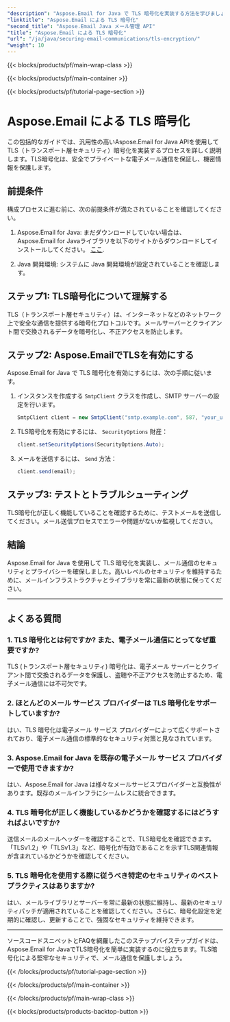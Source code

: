 ```yaml
---
"description": "Aspose.Email for Java で TLS 暗号化を実装する方法を学びましょう。ソースコードと FAQ を含むステップバイステップガイドに従って、安全なメール通信を実現しましょう。"
"linktitle": "Aspose.Email による TLS 暗号化"
"second_title": "Aspose.Email Java メール管理 API"
"title": "Aspose.Email による TLS 暗号化"
"url": "/ja/java/securing-email-communications/tls-encryption/"
"weight": 10
---
```


{{< blocks/products/pf/main-wrap-class >}}

{{< blocks/products/pf/main-container >}}

{{< blocks/products/pf/tutorial-page-section >}}

# Aspose.Email による TLS 暗号化


この包括的なガイドでは、汎用性の高いAspose.Email for Java APIを使用してTLS（トランスポート層セキュリティ）暗号化を実装するプロセスを詳しく説明します。TLS暗号化は、安全でプライベートな電子メール通信を保証し、機密情報を保護します。

## 前提条件

構成プロセスに進む前に、次の前提条件が満たされていることを確認してください。

1. Aspose.Email for Java: まだダウンロードしていない場合は、Aspose.Email for Javaライブラリを以下のサイトからダウンロードしてインストールしてください。 [ここ](https://releases。aspose.com/email/java/).

2. Java 開発環境: システムに Java 開発環境が設定されていることを確認します。

## ステップ1: TLS暗号化について理解する

TLS（トランスポート層セキュリティ）は、インターネットなどのネットワーク上で安全な通信を提供する暗号化プロトコルです。メールサーバーとクライアント間で交換されるデータを暗号化し、不正アクセスを防止します。

## ステップ2: Aspose.EmailでTLSを有効にする

Aspose.Email for Java で TLS 暗号化を有効にするには、次の手順に従います。

1. インスタンスを作成する `SmtpClient` クラスを作成し、SMTP サーバーの設定を行います。

   ```java
   SmtpClient client = new SmtpClient("smtp.example.com", 587, "your_username", "your_password");
   ```

2. TLS暗号化を有効にするには、 `SecurityOptions` 財産：

   ```java
   client.setSecurityOptions(SecurityOptions.Auto);
   ```

3. メールを送信するには、 `Send` 方法：

   ```java
   client.send(email);
   ```

## ステップ3: テストとトラブルシューティング

TLS暗号化が正しく機能していることを確認するために、テストメールを送信してください。メール送信プロセスでエラーや問題がないか監視してください。

## 結論

Aspose.Email for Java を使用して TLS 暗号化を実装し、メール通信のセキュリティとプライバシーを確保しました。高いレベルのセキュリティを維持するために、メールインフラストラクチャとライブラリを常に最新の状態に保ってください。

---

## よくある質問

### 1. TLS 暗号化とは何ですか? また、電子メール通信にとってなぜ重要ですか?

TLS (トランスポート層セキュリティ) 暗号化は、電子メール サーバーとクライアント間で交換されるデータを保護し、盗聴や不正アクセスを防止するため、電子メール通信には不可欠です。

### 2. ほとんどのメール サービス プロバイダーは TLS 暗号化をサポートしていますか?

はい、TLS 暗号化は電子メール サービス プロバイダーによって広くサポートされており、電子メール通信の標準的なセキュリティ対策と見なされています。

### 3. Aspose.Email for Java を既存の電子メール サービス プロバイダーで使用できますか?

はい、Aspose.Email for Java は様々なメールサービスプロバイダーと互換性があります。既存のメールインフラにシームレスに統合できます。

### 4. TLS 暗号化が正しく機能しているかどうかを確認するにはどうすればよいですか?

送信メールのメールヘッダーを確認することで、TLS暗号化を確認できます。「TLSv1.2」や「TLSv1.3」など、暗号化が有効であることを示すTLS関連情報が含まれているかどうかを確認してください。

### 5. TLS 暗号化を使用する際に従うべき特定のセキュリティのベストプラクティスはありますか?

はい、メールライブラリとサーバーを常に最新の状態に維持し、最新のセキュリティパッチが適用されていることを確認してください。さらに、暗号化設定を定期的に確認し、更新することで、強固なセキュリティを維持できます。

---

ソースコードスニペットとFAQを網羅したこのステップバイステップガイドは、Aspose.Email for JavaでTLS暗号化を簡単に実装するのに役立ちます。TLS暗号化による堅牢なセキュリティで、メール通信を保護しましょう。

{{< /blocks/products/pf/tutorial-page-section >}}

{{< /blocks/products/pf/main-container >}}

{{< /blocks/products/pf/main-wrap-class >}}

{{< blocks/products/products-backtop-button >}}